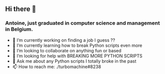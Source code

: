 ## Hi there 👋

<!--
**TurboMachina/turbomachina** is a ✨ _special_ ✨ repository because its `README.md` (this file) appears on your GitHub profile.

Here are some ideas to get you started:

- 🔭 I’m currently working on ...
- 🌱 I’m currently learning ...
- 👯 I’m looking to collaborate on ...
- 🤔 I’m looking for help with ...
- 💬 Ask me about ...
- 📫 How to reach me: ...
- 😄 Pronouns: ...
- ⚡ Fun fact: ...
-->

### Antoine, just graduated in computer science and management in Belgium.

- 🔭 I’m currently working on finding a job I guess ??
- 🌱 I’m currently learning how to break Python scripts even more
- 👯 I’m looking to collaborate on anything fun or based
- 🤔 I’m looking for help with BREAKING MORE PYTHON SCRIPTS
- 💬 Ask me about any Python scripts I totally broke in the past
- 📫 How to reach me: ./turbomachine#8238
